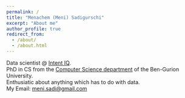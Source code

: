 ```yaml
---
permalink: /
title: "Menachem (Meni) Sadigurschi"
excerpt: "About me"
author_profile: true
redirect_from: 
  - /about/
  - /about.html
---
```


Data scientist @ [Intent IQ](https://www.intentiq.com/).  
PhD in CS from the [Computer Science department](http://in.bgu.ac.il/en/natural_science/cs/Pages/default.aspx) of the Ben-Gurion University.  
Enthusiatic about anything which has to do with data.  
My Email: [meni.sadi@gmail.com](mailto:menisadi+site@gmail.com)  

